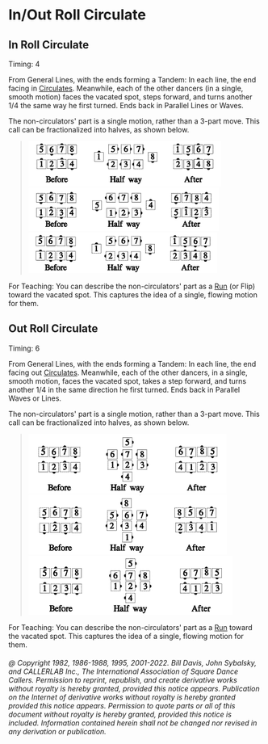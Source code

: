 
# In/Out Roll Circulate

## In Roll Circulate

Timing: 4

From General Lines, with the ends forming a Tandem: 
In each line, the end facing in [Circulates](../b1/circulate.md). 
Meanwhile, each of the other dancers (in a single, smooth motion) faces the
vacated spot, steps forward, and turns another 1/4 the same way he first turned. Ends back
in Parallel Lines or Waves.

The non-circulators' part is a single motion, rather than a 3-part move. This call can
be fractionalized into halves, as shown below.

> 
> ![alt](in_roll_circulate_1a.png)![alt](in_roll_circulate_1b.png)![alt](in_roll_circulate_1c.png)  
> ![alt](in_roll_circulate_1d.png)![alt](in_roll_circulate_1e.png)![alt](in_roll_circulate_1f.png)  
> ![alt](in_roll_circulate_1g.png)![alt](in_roll_circulate_1h.png)![alt](in_roll_circulate_1i.png)
> 

For Teaching: You can describe the non-circulators' part as a 
[ Run](../b2/run.md) (or Flip) toward the
vacated spot. This captures the idea of a single, flowing motion for them.

## Out Roll Circulate

Timing: 6

From General Lines, with the ends forming a Tandem: In each line, the end facing out
[Circulates](../b1/circulate.md). Meanwhile, each of the other dancers, 
in a single, smooth motion, faces the
vacated spot, takes a step forward, and turns another 1/4 in the same direction he first
turned. Ends back in Parallel Waves or Lines.

The non-circulators' part is a single motion, rather than a 3-part move. This call can
be fractionalized into halves, as shown below.

>
> ![alt](out_roll_circulate_1a.png)![alt](out_roll_circulate_1b.png)![alt](out_roll_circulate_1c.png)  
> ![alt](out_roll_circulate_1d.png)![alt](out_roll_circulate_1e.png)![alt](out_roll_circulate_1f.png)  
> ![alt](out_roll_circulate_1g.png)![alt](out_roll_circulate_1h.png)![alt](out_roll_circulate_1i.png)
>

For Teaching: You can describe the non-circulators' part as a [Run](../b2/run.md) toward the vacated
spot. This captures the idea of a single, flowing motion for them.

###### @ Copyright 1982, 1986-1988, 1995, 2001-2022. Bill Davis, John Sybalsky, and CALLERLAB Inc., The International Association of Square Dance Callers. Permission to reprint, republish, and create derivative works without royalty is hereby granted, provided this notice appears. Publication on the Internet of derivative works without royalty is hereby granted provided this notice appears. Permission to quote parts or all of this document without royalty is hereby granted, provided this notice is included. Information contained herein shall not be changed nor revised in any derivation or publication.
